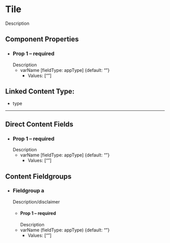 # Tile

Description

## Component Properties

- ### Prop 1 – required
  Description
  - varName [fieldType: appType] {default: “”}
    - Values: [“”]

## Linked Content Type:

- type

---

## Direct Content Fields

- ### Prop 1 – required
  Description
  - varName [fieldType: appType] {default: “”}
    - Values: [“”]

## Content Fieldgroups

- ### Fieldgroup a

  Description/disclaimer

  - #### Prop 1 – required
    Description
  - varName (fieldType: appType) {default: “”}
    - Values: [“”]
